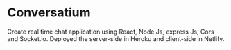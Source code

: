 # Conversatium
Create real time chat application using React, Node Js, express Js, Cors and Socket.io. Deployed the server-side in Heroku and client-side in Netlify.

